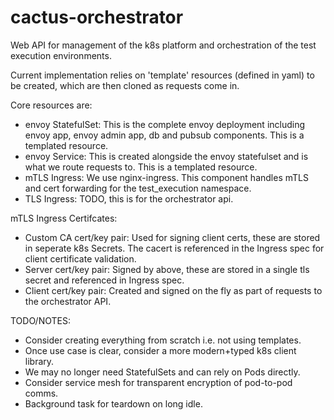 # cactus-orchestrator

Web API for management of the k8s platform and orchestration of the test execution environments.

Current implementation relies on 'template' resources (defined in yaml) to be created, which are then cloned as requests come in.

Core resources are:
- envoy StatefulSet: This is the complete envoy deployment including envoy app, envoy admin app, db and pubsub components. This is a templated resource.
- envoy Service: This is created alongside the envoy statefulset and is what we route requests to. This is a templated resource.
- mTLS Ingress: We use nginx-ingress. This component handles mTLS and cert forwarding for the test_execution namespace.
- TLS Ingress: TODO, this is for the orchestrator api.

mTLS Ingress Certifcates:
- Custom CA cert/key pair: Used for signing client certs, these are stored in seperate k8s Secrets. The cacert is referenced in the Ingress spec for client certificate validation.
- Server cert/key pair: Signed by above, these are stored in a single tls secret and referenced in Ingress spec.
- Client cert/key pair: Created and signed on the fly as part of requests to the orchestrator API.

TODO/NOTES:
- Consider creating everything from scratch i.e. not using templates.
- Once use case is clear, consider a more modern+typed k8s client library.
- We may no longer need StatefulSets and can rely on Pods directly.
- Consider service mesh for transparent encryption of pod-to-pod comms.
- Background task for teardown on long idle.